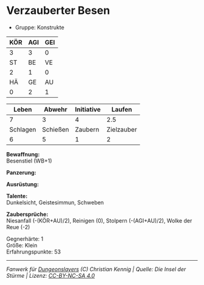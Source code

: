 # Verzauberter Besen  
- Gruppe: Konstrukte  

| KÖR | AGI | GEI |  
| --- | --- | --- |  
| 3   | 3   | 0   |
| ST  | BE  | VE  |  
| 2   | 1   | 0   |
| HÄ  | GE  | AU  |  
| 0   | 2   | 1   |


| Leben    | Abwehr   | Initiative | Laufen     |
| -------- | -------- | ---------- | ---------- |
| 7        | 3        | 4          | 2.5        |
| Schlagen | Schießen | Zaubern    | Zielzauber |
| 6        | 5        | 1          | 2          |

**Bewaffnung:**  
Besenstiel (WB+1)

**Panzerung:**  


**Ausrüstung:**  


**Talente:**  
Dunkelsicht, Geistesimmun, Schweben

**Zaubersprüche:**  
Niesanfall (-(KÖR+AU)/2), Reinigen (0), Stolpern (-(AGI+AU)/2), Wolke der Reue (-2)

Gegnerhärte: 1  
Größe: Klein  
Erfahrungspunkte: 53  



___
*Fanwerk für [Dungeonslayers](https://www.dungeonslayers.net/) (C) Christian Kennig | Quelle: Die Insel der Stürme | Lizenz: [CC-BY-NC-SA 4.0](https://creativecommons.org/licenses/by-nc-sa/4.0/deed.de)*